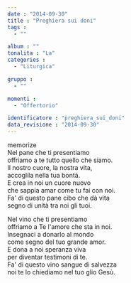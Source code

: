 ```yaml
---
date : "2014-09-30"
title : "Preghiera sui doni"
tags : 
  - ""

album : ""
tonalita : "La"
categories : 
  - "Liturgica"

gruppo : 
  - ""

momenti : 
  - "Offertorio"

identificatore : "preghiera_sui_doni"
data_revisione : "2014-09-30"
---
```

  
  
  
  
  
  
  
  
  
memorize  
Nel pane che ti presentiamo  
offriamo a te tutto quello che siamo.  
Il nostro cuore, la nostra vita,  
accoglila nella tua bontà.   
E crea in noi un cuore nuovo   
che sappia amar come tu fai con noi.  
Fa' di questo pane cibo che dà vita  
segno di unità tra noi gli tuoi.  
  
  
Nel vino che ti presentiamo  
offriamo a Te  l'amore che sta in noi.  
Insegnaci a donarlo al mondo  
come segno del tuo grande amor.   
E dona a noi speranza viva   
per diventar testimoni di te.  
Fa' di questo vino sangue di salvezza  
noi te lo chiediamo nel tuo glio Gesù.  
  
